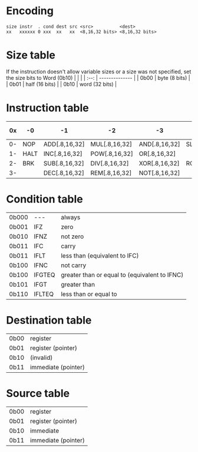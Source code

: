 # Encoding
```
size instr  . cond dest src <src>          <dest>
xx   xxxxxx 0 xxx  xx   xx  <8,16,32 bits> <8,16,32 bits>
```


# Size table
If the instruction doesn't allow variable sizes or a size was not specified, set the size bits to Word (0b10)
|      |                |
| :--: | -------------- |
| 0b00 | byte (8 bits)  |
| 0b01 | half (16 bits) |
| 0b10 | word (32 bits) |

# Instruction table
| 0x  | -0   | -1            | -2            | -3            | -4            | -5            | -6            | -7             | -8   | -9    | -A             | -B  | -C  | -D  | -E  | -F  |
| :-: | ---- | ------------- | ------------- | ------------- | ------------- | ------------- | ------------- | -------------- | ---- | ----- | -------------- | --- | --- | --- | --- | --- |
| 0-  | NOP  | ADD[.8,16,32] | MUL[.8,16,32] | AND[.8,16,32] | SLA[.8,16,32] | SRA[.8,16,32] | BSE[.8,16,32] | CMP[.8,16,32]  | JMP  | RJMP  | PUSH[.8,16,32] | IN  | ISE |     |     |     |
| 1-  | HALT | INC[.8,16,32] | POW[.8,16,32] | OR[.8,16,32]  |               | SRL[.8,16,32] | BCL[.8,16,32] | MOV[.8,16,32]  | CALL | RCALL | POP[.8,16,32]  | OUT | ICL |     |     |     |
| 2-  | BRK  | SUB[.8,16,32] | DIV[.8,16,32] | XOR[.8,16,32] | ROL[.8,16,32] | ROR[.8,16,32] | BTS[.8,16,32] | MOVZ[.8,16,32] | LOOP | RLOOP | RET            |     |     |     |     |     |
| 3-  |      | DEC[.8,16,32] | REM[.8,16,32] | NOT[.8,16,32] |               |               |               |                |      | RTA   | RETI           |     |     |     |     |     |

# Condition table
|       |        |                                               |
| :---: | ------ | --------------------------------------------- |
| 0b000 | ---    | always                                        |
| 0b001 | IFZ    | zero                                          |
| 0b010 | IFNZ   | not zero                                      |
| 0b011 | IFC    | carry                                         |
| 0b011 | IFLT   | less than (equivalent to IFC)                 |
| 0b100 | IFNC   | not carry                                     |
| 0b100 | IFGTEQ | greater than or equal to (equivalent to IFNC) |
| 0b101 | IFGT   | greater than                                  |
| 0b110 | IFLTEQ | less than or equal to                         |

# Destination table
|      |                     |
| :--: | ------------------- |
| 0b00 | register            |
| 0b01 | register (pointer)  |
| 0b10 | (invalid)           |
| 0b11 | immediate (pointer) |

# Source table
|      |                     |
| :--: | ------------------- |
| 0b00 | register            |
| 0b01 | register (pointer)  |
| 0b10 | immediate           |
| 0b11 | immediate (pointer) |